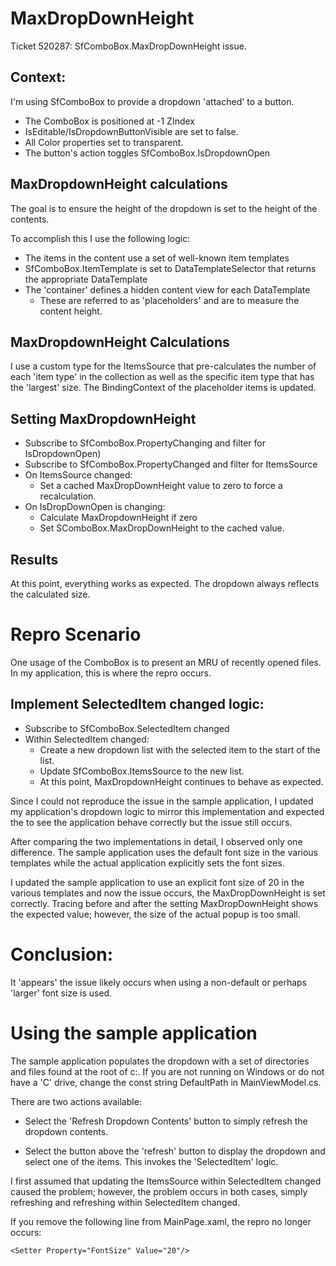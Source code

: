 # MaxDropDownHeight
Ticket 520287: SfComboBox.MaxDropDownHeight issue.

## Context: 
I'm using SfComboBox to provide a dropdown
'attached' to a button. 
- The ComboBox is positioned at -1 ZIndex
- IsEditable/IsDropdownButtonVisible are set to false.
- All Color properties set to transparent.  
- The button's action toggles SfComboBox.IsDropdownOpen

## MaxDropdownHeight calculations
The goal is to ensure the height of the dropdown is set to
the height of the contents. 

To accomplish this I use the following logic:
- The items in the content use a set of well-known item templates
- SfComboBox.ItemTemplate is set to DataTemplateSelector that returns the appropriate DataTemplate
- The 'container' defines a hidden content view for each DataTemplate
  - These are referred to as 'placeholders' and are to measure the content height.

## MaxDropdownHeight Calculations
I use a custom type for the ItemsSource that pre-calculates the 
number of each 'item type' in the collection as well as the specific
item type that has the 'largest' size. The BindingContext of the 
placeholder items is updated.

## Setting MaxDropdownHeight
- Subscribe to SfComboBox.PropertyChanging and filter for IsDropdownOpen)
- Subscribe to SfComboBox.PropertyChanged and filter for ItemsSource
- On ItemsSource changed: 
   - Set a cached MaxDropDownHeight value to zero to force a recalculation.
- On IsDropDownOpen is changing:
  - Calculate MaxDropdownHeight if zero
  - Set SComboBox.MaxDropDownHeight to the cached value. 

## Results
At this point, everything works as expected.  The dropdown always reflects the calculated size.

# Repro Scenario
One usage of the ComboBox is to present an MRU of recently opened files.
In my application, this is where the repro occurs.

## Implement SelectedItem changed logic:
- Subscribe to SfComboBox.SelectedItem changed
- Within SelectedItem changed:
  - Create a new dropdown list with the selected item to the start of the list.
  - Update SfComboBox.ItemsSource to the new list.
  - At this point, MaxDropdownHeight continues to behave as expected.

Since I could not reproduce the issue in the sample application,
I updated my application's dropdown logic to mirror this implementation
and expected the to see the application behave correctly but the 
issue still occurs.

After comparing the two implementations in detail, I observed only
one difference. The sample application uses the default font size
in the various templates while the actual application
explicitly sets the font sizes.

I updated the sample application to use an explicit font size 
of 20 in the various templates and now the issue occurs, the 
MaxDropDownHeight is set correctly. Tracing before and after
the setting MaxDropDownHeight shows the expected value;
however, the size of the actual popup is too small.

# Conclusion:
It 'appears' the issue likely occurs when using a non-default or
perhaps 'larger' font size is used.

# Using the sample application
The sample application populates the dropdown with a set of directories
and files found at the root of c:\. If you are not running on 
Windows or do not have a 'C' drive, change the const string DefaultPath
in MainViewModel.cs.

There are two actions available: 
* Select the 'Refresh Dropdown Contents' button to simply
refresh the dropdown contents.

* Select the button above the 'refresh' button to display the
dropdown and select one of the items.  This invokes the 'SelectedItem'
logic.

I first assumed that updating the ItemsSource within 
SelectedItem changed caused the problem; however, the 
problem occurs in both cases, simply refreshing and refreshing
within SelectedItem changed. 

If you remove the following line from MainPage.xaml, the 
repro no longer occurs:

```
<Setter Property="FontSize" Value="20"/>
```





